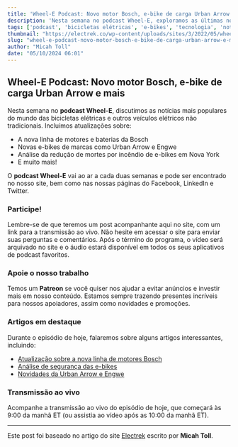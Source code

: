 ```yaml
---
title: 'Wheel-E Podcast: Novo motor Bosch, e-bike de carga Urban Arrow e mais'
description: 'Nesta semana no podcast Wheel-E, exploramos as últimas novidades sobre bicicletas elétricas e seus avanços tecnológicos. Junte-se a nós para discussões envolventes e informativas!'
tags: ['podcast', 'bicicletas elétricas', 'e-bikes', 'tecnologia', 'notícias']
thumbnail: "https://electrek.co/wp-content/uploads/sites/3/2022/05/wheel-e-podcast.jpg?quality=82&strip=all&w=1600"
slug: "wheel-e-podcast-novo-motor-bosch-e-bike-de-carga-urban-arrow-e-mais"
author: "Micah Toll"
date: "05/10/2024 06:01"
---
```


## Wheel-E Podcast: Novo motor Bosch, e-bike de carga Urban Arrow e mais

Nesta semana no **podcast Wheel-E**, discutimos as notícias mais populares do mundo das bicicletas elétricas e outros veículos elétricos não tradicionais. Incluímos atualizações sobre:

- A nova linha de motores e baterias da Bosch
- Novas e-bikes de marcas como Urban Arrow e Engwe
- Análise da redução de mortes por incêndio de e-bikes em Nova York
- E muito mais!

O **podcast Wheel-E** vai ao ar a cada duas semanas e pode ser encontrado no nosso site, bem como nas nossas páginas do Facebook, LinkedIn e Twitter.

### Participe!

Lembre-se de que teremos um post acompanhante aqui no site, com um link para a transmissão ao vivo. Não hesite em acessar o site para enviar suas perguntas e comentários. Após o término do programa, o vídeo será arquivado no site e o áudio estará disponível em todos os seus aplicativos de podcast favoritos.

### Apoie o nosso trabalho

Temos um **Patreon** se você quiser nos ajudar a evitar anúncios e investir mais em nosso conteúdo. Estamos sempre trazendo presentes incríveis para nossos apoiadores, assim como novidades e promoções.

### Artigos em destaque

Durante o episódio de hoje, falaremos sobre alguns artigos interessantes, incluindo:
- [Atualização sobre a nova linha de motores Bosch](#)
- [Análise de segurança das e-bikes](#)
- [Novidades da Urban Arrow e Engwe](#)

### Transmissão ao vivo

Acompanhe a transmissão ao vivo do episódio de hoje, que começará às 9:00 da manhã ET (ou assistia ao vídeo após as 10:00 da manhã ET).

---

Este post foi baseado no artigo do site [Electrek](https://electrek.co/2024/10/04/wheel-e-podcast-new-bosch-motor-urban-arrow-cargo-e-bike-more/) escrito por **Micah Toll**.